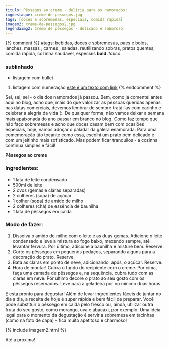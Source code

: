 ```yaml
---
titulo: Pêssegos ao creme - delícia para os namorados!
imgdestaque: creme-de-pessegos.jpg
tags: [doces e sobremesas, especiais, comida rapida]
imagem2: creme-de-pessegos2.jpg
legendaimg2: Creme de pêssegos - delicado e saboroso!
---
```

{% comment %}
#tags: bebidas, doces e sobremesas, paes e bolos, lanches, massas , carnes , saladas, reutilizando sobras, pratos quentes, comida rapida, cozinha saudavel, especiais
**bold**
*italico*
### sublinhado
* listagem com bullet
1. listagem com numeração
[este é um texto com link](https://www.enderecodolink.com)
{% endcomment %}

Sei, sei, sei - o dia dos namorados já passou. Bem, como já comentei antes aqui no blog, acho que, mais do que valorizar as pessoas queridas apenas nas datas comerciais, devemos lembrar de sempre tratá-las com carinho e celebrar a alegria da vida (:. De qualquer forma, não vamos deixar a semana mais apaixonada do ano passar em branco no blog. Como faz tempo que não faço sobremesas e acho que doces casam bem com ocasiões especiais, hoje, vamos adoçar o paladar da galera enamorada. Para uma comemoração tão tocante como essa, escolhi um prato bem delicado e com um jeitinho mais sofisticado. Mas podem ficar tranquilos - a cozinha continua simples e fácil! 

**Pêssegos ao creme**

### Ingredientes:

* 1 lata de leite condensado
* 500ml de leite
* 2 ovos (gemas e claras separadas)
* 2 colheres (sopa) de açúcar 
* 1 colher (sopa) de amido de milho
* 2 colheres (chá) de essência de baunilha
* 1 lata de pêssegos em calda 

### Modo de fazer: 

1. Dissolva o amido de milho com o leite e as duas gemas. Adicione o leite condensado e leve a mistura ao fogo baixo, mexendo sempre, até levantar fervura. Por último, adicione a baunilha e misture bem. Reserve.
2. Corte os pêssegos em pequenos pedaços, separando alguns para a decoração do prato. Reserve.
3. Bata as claras em ponto de neve, adicionando, após, o açúcar. Reserve.
4. Hora de montar! Cubra o fundo do recipiente com o creme. Por cima, faça uma camada de pêssegos e, na sequência, cubra tudo com as claras em neve. Por último decore o prato ao seu gosto com os pêssegos reservados. Leve para a geladeira por no mínimo duas horas. 

E está pronto para degustar! Além de levar ingredientes fáceis de juntar no dia a dia, a receita de hoje é super rápida e bem fácil de preparar. Você pode substituir o pêssego em calda pelo fresco ou, ainda, utilizar outra fruta do seu gosto, como morango, uva e abacaxi, por exemplo. Uma ideia legal para o momento da degustação é servir a sobremesa em tacinhas (como na foto de capa) - fica muito apetitoso e charmoso!

{% include imagem2.html %}

Até a próxima!


